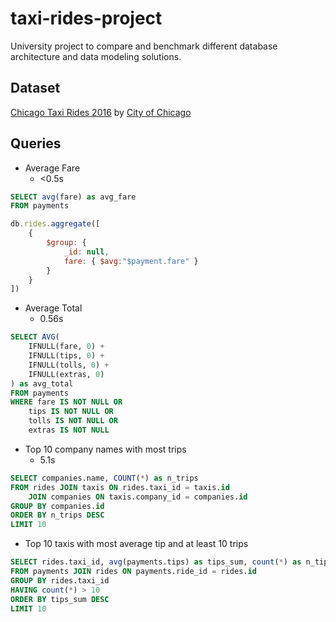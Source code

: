 # taxi-rides-project

University project to compare and benchmark different database architecture and data modeling solutions.

## Dataset

[Chicago Taxi Rides 2016](https://www.kaggle.com/chicago/chicago-taxi-rides-2016) by [City of Chicago](https://www.kaggle.com/chicago)

## Queries

* Average Fare
    * <0.5s
    
```sql
SELECT avg(fare) as avg_fare
FROM payments
```

```js
db.rides.aggregate([
    {
        $group: { 
            _id: null, 
            fare: { $avg:"$payment.fare" } 
        }
    }
])
```

* Average Total
    * 0.56s

```sql
SELECT AVG(
    IFNULL(fare, 0) + 
    IFNULL(tips, 0) + 
    IFNULL(tolls, 0) + 
    IFNULL(extras, 0)
) as avg_total 
FROM payments
WHERE fare IS NOT NULL OR 
    tips IS NOT NULL OR
    tolls IS NOT NULL OR
    extras IS NOT NULL 
```

* Top 10 company names with most trips
    * 5.1s

```sql
SELECT companies.name, COUNT(*) as n_trips 
FROM rides JOIN taxis ON rides.taxi_id = taxis.id 
	JOIN companies ON taxis.company_id = companies.id
GROUP BY companies.id
ORDER BY n_trips DESC
LIMIT 10
```

* Top 10 taxis with most average tip and at least 10 trips
    
```sql
SELECT rides.taxi_id, avg(payments.tips) as tips_sum, count(*) as n_tips
FROM payments JOIN rides ON payments.ride_id = rides.id
GROUP BY rides.taxi_id
HAVING count(*) > 10
ORDER BY tips_sum DESC
LIMIT 10
```

